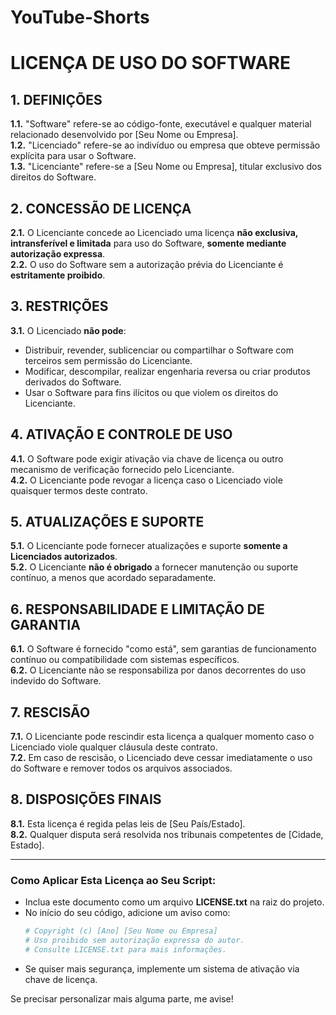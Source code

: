 # YouTube-Shorts

# **LICENÇA DE USO DO SOFTWARE**  

## **1. DEFINIÇÕES**  
**1.1.** "Software" refere-se ao código-fonte, executável e qualquer material relacionado desenvolvido por [Seu Nome ou Empresa].  
**1.2.** "Licenciado" refere-se ao indivíduo ou empresa que obteve permissão explícita para usar o Software.  
**1.3.** "Licenciante" refere-se a [Seu Nome ou Empresa], titular exclusivo dos direitos do Software.  

## **2. CONCESSÃO DE LICENÇA**  
**2.1.** O Licenciante concede ao Licenciado uma licença **não exclusiva, intransferível e limitada** para uso do Software, **somente mediante autorização expressa**.  
**2.2.** O uso do Software sem a autorização prévia do Licenciante é **estritamente proibido**.  

## **3. RESTRIÇÕES**  
**3.1.** O Licenciado **não pode**:  
- Distribuir, revender, sublicenciar ou compartilhar o Software com terceiros sem permissão do Licenciante.  
- Modificar, descompilar, realizar engenharia reversa ou criar produtos derivados do Software.  
- Usar o Software para fins ilícitos ou que violem os direitos do Licenciante.  

## **4. ATIVAÇÃO E CONTROLE DE USO**  
**4.1.** O Software pode exigir ativação via chave de licença ou outro mecanismo de verificação fornecido pelo Licenciante.  
**4.2.** O Licenciante pode revogar a licença caso o Licenciado viole quaisquer termos deste contrato.  

## **5. ATUALIZAÇÕES E SUPORTE**  
**5.1.** O Licenciante pode fornecer atualizações e suporte **somente a Licenciados autorizados**.  
**5.2.** O Licenciante **não é obrigado** a fornecer manutenção ou suporte contínuo, a menos que acordado separadamente.  

## **6. RESPONSABILIDADE E LIMITAÇÃO DE GARANTIA**  
**6.1.** O Software é fornecido "como está", sem garantias de funcionamento contínuo ou compatibilidade com sistemas específicos.  
**6.2.** O Licenciante não se responsabiliza por danos decorrentes do uso indevido do Software.  

## **7. RESCISÃO**  
**7.1.** O Licenciante pode rescindir esta licença a qualquer momento caso o Licenciado viole qualquer cláusula deste contrato.  
**7.2.** Em caso de rescisão, o Licenciado deve cessar imediatamente o uso do Software e remover todos os arquivos associados.  

## **8. DISPOSIÇÕES FINAIS**  
**8.1.** Esta licença é regida pelas leis de [Seu País/Estado].  
**8.2.** Qualquer disputa será resolvida nos tribunais competentes de [Cidade, Estado].  

---

### Como Aplicar Esta Licença ao Seu Script:
- Inclua este documento como um arquivo **LICENSE.txt** na raiz do projeto.
- No início do seu código, adicione um aviso como:
  ```python
  # Copyright (c) [Ano] [Seu Nome ou Empresa]
  # Uso proibido sem autorização expressa do autor.
  # Consulte LICENSE.txt para mais informações.
  ```
- Se quiser mais segurança, implemente um sistema de ativação via chave de licença.

Se precisar personalizar mais alguma parte, me avise!